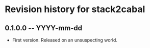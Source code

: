 # Revision history for stack2cabal

## 0.1.0.0 -- YYYY-mm-dd

* First version. Released on an unsuspecting world.
